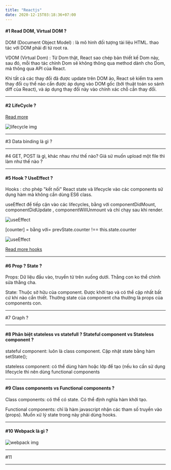 ```yaml
---
title: "Reactjs"
date: 2020-12-15T03:18:36+07:00
---
```


#### #1 Read DOM, Virtual DOM ?

DOM (Document Object Model) : là mô hình đối tượng tài liệu HTML. thao tác với DOM phải đi từ root ra.

VDOM (Virtual Dom) : Từ Dom thật, React sao chép bản thiết kế Dom này, sau đó, mỗi thao tác chỉnh Dom sẽ không thông qua method dành cho Dom, mà thông qua API của React.

Khi tất cả các thay đổi đã được update trên DOM ảo, React sẽ kiểm tra xem thay đổi cụ thể nào cần được áp dụng vào DOM gốc (bởi thuật toán so sánh diff của React), và áp dụng thay đổi này vào chính xác chỗ cần thay đổi.

---

#### #2 LifeCycle ?

[Read more](https://viblo.asia/p/lifecycle-component-trong-reactjs-gGJ59jzxKX2)

![lifecycle img](https://images.viblo.asia/c3c37d71-9a8f-4250-b7a3-d01cb1cc525e.png)

---

#3 Data binding là gì ?

---

#4 GET, POST là gì, khác nhau như thế nào? Giả sử muốn upload một file thì làm như thế nào ?

---

#### #5 Hook ? UseEffect ?

Hooks : cho phép "kết nối" React state và lifecycle vào các components sử dụng hàm mà không cần dùng ES6 class.

useEffect để tiếp cận vào các lifecycles, bằng với componentDidMount, componentDidUpdate , componentWillUnmount và chỉ chạy sau khi render.

![useEffect](../../images/useEffect.png/)

[counter] = bằng với= prevState.counter !== this.state.counter

![useEffect](../../images/didUpdate.png/)

[Read more hooks](https://ehkoo.com/bai-viet/react-hooks-la-gi)

---

#### #6 Prop ? State ?

Props: Dữ liệu đầu vào, truyền từ trên xuống dưới. Thằng con ko thể chỉnh sửa thằng cha.

State: Thuộc sở hữu của component. Được khởi tạo và có thể cập nhất bất cứ khi nào cần thiết. Thường state của component cha thường là props của components con.

---

#7 Graph ?

---

#### #8 Phân biệt stateless vs statefull ? Stateful component vs Stateless component ?

stateful component: luôn là class component. Cập nhật state bằng hàm setState();

stateless component: có thể dùng hàm hoặc lớp để tạo (nếu ko cần sử dụng lifecycle thì nên dùng functional components

---

#### #9 Class components vs Functional components ?

Class components: có thể có state. Có thể định nghĩa hàm khởi tạo.

Functional components: chỉ là hàm javascript nhận các tham số truyền vào (props). Muốn xử lý state trong này phải dùng hooks.

---

#### #10 Webpack là gì ?

![webpack img](../../images/webpack.png/)

---

#11

---
